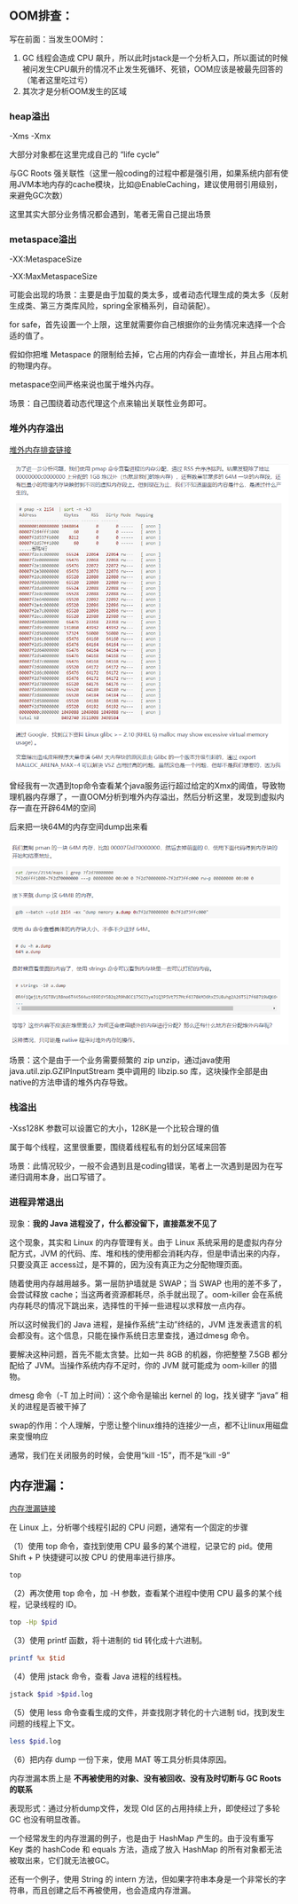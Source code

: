 ## OOM排查：

写在前面：当发生OOM时：

1. GC 线程会造成 CPU 飙升，所以此时jstack是一个分析入口，所以面试的时候被问发生CPU飙升的情况不止发生死循环、死锁，OOM应该是被最先回答的（笔者这里吃过亏）
2. 其次才是分析OOM发生的区域

### heap溢出

-Xms -Xmx

大部分对象都在这里完成自己的 “life cycle”

与GC Roots 强关联性（这里一般coding的过程中都是强引用，如果系统内部有使用JVM本地内存的cache模块，比如@EnableCaching，建议使用弱引用级别，来避免GC次数）

这里其实大部分业务情况都会遇到，笔者无需自己提出场景



### metaspace溢出

-XX:MetaspaceSize

-XX:MaxMetaspaceSize

可能会出现的场景：主要是由于加载的类太多，或者动态代理生成的类太多（反射生成类、第三方类库风险，spring全家桶系列，自动装配）。

 for safe，首先设置一个上限，这里就需要你自己根据你的业务情况来选择一个合适的值了。

假如你把堆 Metaspace 的限制给去掉，它占用的内存会一直增长，并且占用本机的物理内存。

metaspace空间严格来说也属于堆外内存。

场景：自己围绕着动态代理这个点来输出关联性业务即可。





### 堆外内存溢出

[堆外内存排查链接](https://learn.lianglianglee.com/%E4%B8%93%E6%A0%8F/%E6%B7%B1%E5%85%A5%E6%B5%85%E5%87%BA%20Java%20%E8%99%9A%E6%8B%9F%E6%9C%BA-%E5%AE%8C/14%20%E5%8A%A8%E6%89%8B%E5%AE%9E%E8%B7%B5%EF%BC%9A%E8%AE%A9%E9%9D%A2%E8%AF%95%E5%AE%98%E5%88%AE%E7%9B%AE%E7%9B%B8%E7%9C%8B%E7%9A%84%E5%A0%86%E5%A4%96%E5%86%85%E5%AD%98%E6%8E%92%E6%9F%A5.md)

![1657092863223.jpg](./images/jvm/2899027ec06e9d41e06071675872855.png)



曾经我有一次遇到top命令查看某个java服务运行超过给定的Xmx的阈值，导致物理机器内存爆了，一直OOM分析到堆外内存溢出，然后分析这里，发现到虚拟内存一直在开辟64M的空间

后来把一块64M的内存空间dump出来看

![1676605842455.jpg](./images/jvm/1676605842455.jpg)



场景：这个是由于一个业务需要频繁的 zip unzip，通过java使用 java.util.zip.GZIPInputStream 类中调用的 libzip.so 库，这块操作全部是由native的方法申请的堆外内存导致。



### 栈溢出

-Xss128K 参数可以设置它的大小，128K是一个比较合理的值

属于每个线程，这里很重要，围绕着线程私有的划分区域来回答

场景：此情况较少，一般不会遇到且是coding错误，笔者上一次遇到是因为在写递归调用本身，出口写错了。



### 进程异常退出

现象：**我的 Java 进程没了，什么都没留下，直接蒸发不见了**



这个现象，其实和 Linux 的内存管理有关。由于 Linux 系统采用的是虚拟内存分配方式，JVM 的代码、库、堆和栈的使用都会消耗内存，但是申请出来的内存，只要没真正 access过，是不算的，因为没有真正为之分配物理页面。

随着使用内存越用越多。第一层防护墙就是 SWAP；当 SWAP 也用的差不多了，会尝试释放 cache；当这两者资源都耗尽，杀手就出现了。oom-killer 会在系统内存耗尽的情况下跳出来，选择性的干掉一些进程以求释放一点内存。

所以这时候我们的 Java 进程，是操作系统“主动”终结的，JVM 连发表遗言的机会都没有。这个信息，只能在操作系统日志里查找，通过dmesg 命令。

要解决这种问题，首先不能太贪婪。比如一共 8GB 的机器，你把整整 7.5GB 都分配给了 JVM。当操作系统内存不足时，你的 JVM 就可能成为 oom-killer 的猎物。



dmesg 命令（-T 加上时间）：这个命令是输出 kernel 的 log，找关键字 “java” 相关的进程是否被干掉了

swap的作用：个人理解，宁愿让整个linux维持的连接少一点，都不让linux用磁盘来变慢响应



通常，我们在关闭服务的时候，会使用“kill -15”，而不是“kill -9”





## 内存泄漏：

[内存泄漏链接](https://learn.lianglianglee.com/%E4%B8%93%E6%A0%8F/%E6%B7%B1%E5%85%A5%E6%B5%85%E5%87%BA%20Java%20%E8%99%9A%E6%8B%9F%E6%9C%BA-%E5%AE%8C/12%20%E7%AC%AC11%E8%AE%B2%EF%BC%9A%E5%8A%A8%E6%89%8B%E5%AE%9E%E8%B7%B5%EF%BC%9A%E9%81%87%E5%88%B0%E9%97%AE%E9%A2%98%E4%B8%8D%E8%A6%81%E6%85%8C%EF%BC%8C%E8%BD%BB%E6%9D%BE%E6%90%9E%E5%AE%9A%E5%86%85%E5%AD%98%E6%B3%84%E6%BC%8F.md)

在 Linux 上，分析哪个线程引起的 CPU 问题，通常有一个固定的步骤

（1）使用 top 命令，查找到使用 CPU 最多的某个进程，记录它的 pid。使用 Shift + P 快捷键可以按 CPU 的使用率进行排序。

```css
top
```

（2）再次使用 top 命令，加 -H 参数，查看某个进程中使用 CPU 最多的某个线程，记录线程的 ID。

```bash
top -Hp $pid
```

（3）使用 printf 函数，将十进制的 tid 转化成十六进制。

```perl
printf %x $tid
```

（4）使用 jstack 命令，查看 Java 进程的线程栈。

```bash
jstack $pid >$pid.log
```

（5）使用 less 命令查看生成的文件，并查找刚才转化的十六进制 tid，找到发生问题的线程上下文。

```bash
less $pid.log
```

（6）把内存 dump 一份下来，使用 MAT 等工具分析具体原因。



内存泄漏本质上是  **不再被使用的对象、没有被回收、没有及时切断与 GC Roots 的联系**



表现形式：通过分析dump文件，发现 Old 区的占用持续上升，即使经过了多轮 GC 也没有明显改善。



一个经常发生的内存泄漏的例子，也是由于 HashMap 产生的。由于没有重写 Key 类的 hashCode 和 equals 方法，造成了放入 HashMap 的所有对象都无法被取出来，它们就无法被GC。

还有一个例子，使用 String 的 intern 方法，但如果字符串本身是一个非常长的字符串，而且创建之后不再被使用，也会造成内存泄漏。
